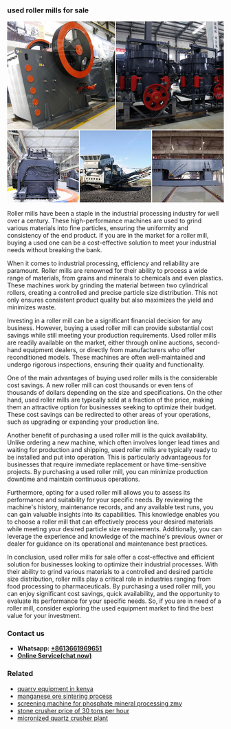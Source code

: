 <h3>used roller mills for sale</h3><img src='1702952787.jpg' alt=''><p>Roller mills have been a staple in the industrial processing industry for well over a century. These high-performance machines are used to grind various materials into fine particles, ensuring the uniformity and consistency of the end product. If you are in the market for a roller mill, buying a used one can be a cost-effective solution to meet your industrial needs without breaking the bank.</p><p>When it comes to industrial processing, efficiency and reliability are paramount. Roller mills are renowned for their ability to process a wide range of materials, from grains and minerals to chemicals and even plastics. These machines work by grinding the material between two cylindrical rollers, creating a controlled and precise particle size distribution. This not only ensures consistent product quality but also maximizes the yield and minimizes waste.</p><p>Investing in a roller mill can be a significant financial decision for any business. However, buying a used roller mill can provide substantial cost savings while still meeting your production requirements. Used roller mills are readily available on the market, either through online auctions, second-hand equipment dealers, or directly from manufacturers who offer reconditioned models. These machines are often well-maintained and undergo rigorous inspections, ensuring their quality and functionality.</p><p>One of the main advantages of buying used roller mills is the considerable cost savings. A new roller mill can cost thousands or even tens of thousands of dollars depending on the size and specifications. On the other hand, used roller mills are typically sold at a fraction of the price, making them an attractive option for businesses seeking to optimize their budget. These cost savings can be redirected to other areas of your operations, such as upgrading or expanding your production line.</p><p>Another benefit of purchasing a used roller mill is the quick availability. Unlike ordering a new machine, which often involves longer lead times and waiting for production and shipping, used roller mills are typically ready to be installed and put into operation. This is particularly advantageous for businesses that require immediate replacement or have time-sensitive projects. By purchasing a used roller mill, you can minimize production downtime and maintain continuous operations.</p><p>Furthermore, opting for a used roller mill allows you to assess its performance and suitability for your specific needs. By reviewing the machine's history, maintenance records, and any available test runs, you can gain valuable insights into its capabilities. This knowledge enables you to choose a roller mill that can effectively process your desired materials while meeting your desired particle size requirements. Additionally, you can leverage the experience and knowledge of the machine's previous owner or dealer for guidance on its operational and maintenance best practices.</p><p>In conclusion, used roller mills for sale offer a cost-effective and efficient solution for businesses looking to optimize their industrial processes. With their ability to grind various materials to a controlled and desired particle size distribution, roller mills play a critical role in industries ranging from food processing to pharmaceuticals. By purchasing a used roller mill, you can enjoy significant cost savings, quick availability, and the opportunity to evaluate its performance for your specific needs. So, if you are in need of a roller mill, consider exploring the used equipment market to find the best value for your investment.</p><h3>Contact us</h3><ul><li><strong>Whatsapp:&nbsp;<a href="https://wa.me/8613661969651">+8613661969651</a></strong></li><li><a href="https://swt.shibang-china.com/?git&amp;zhl&amp;used roller mills for sale"><strong>Online Service(chat now)</strong></a></li></ul><h3>Related</h3><ul><li><a href='quarry equipment in kenya.md'>quarry equipment in kenya</a></li><li><a href='manganese ore sintering process.md'>manganese ore sintering process</a></li><li><a href='screening machine for phosphate mineral processing zmy.md'>screening machine for phosphate mineral processing zmy</a></li><li><a href='stone crusher price of 30 tons per hour.md'>stone crusher price of 30 tons per hour</a></li><li><a href='micronized quartz crusher plant.md'>micronized quartz crusher plant</a></li></ul>